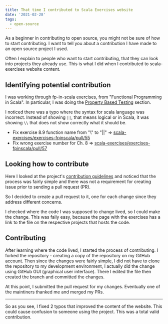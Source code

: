 ```yaml
---
title: That time I contributed to Scala Exercises website
date: '2021-02-28'
tags:
  - open-source
---
```


As a beginner in contributing to open source, you might not be sure of how to start contributing. I want to tell you about a contribution I have made to an open source project I used.

Often I explain to people who want to start contributing, that they can look into projects they already use. This is what I did when I contributed to scala-exercises website content.

## Identifying potential contribution

I was working through fp-in-scala exercises, from "Functional Programming in Scala". In particular, I was doing the [Property Based Testing](https://www.scala-exercises.org/fp_in_scala/property_based_testing) section.

I noticed there was a typo where the syntax for scala language was incorrect. Instead of showing `||`, that means logical or in Scala, it was showing `\\` that does not show correctly what it should be.

- Fix exercise 8.9 function name from "\\" to "||" => [scala-exercises/exercises-fpinscala/pull/55](https://github.com/scala-exercises/exercises-fpinscala/pull/55)
- Fix wrong exercise number for Ch. 8 => [scala-exercises/exercises-fpinscala/pull/57](https://github.com/scala-exercises/exercises-fpinscala/pull/57)

## Looking how to contribute

Here I looked at the project's [contribution guidelines](https://github.com/scala-exercises/exercises-fpinscala/blob/master/CONTRIBUTING.md) and noticed that the process was fairly simple and there was not a requirement for creating issue prior to sending a pull request (PR).

So I decided to create a pull request to it, one for each change since they address different concerns.

I checked where the code I was supposed to change lived, so I could make the change. This was faily easy, because the page with the exercises has a link to the file on the respective projects that hosts the code.

## Contributing

After learning where the code lived, I started the process of contributing. I forked the repository - creating a copy of the repository on my GitHub account. Then since the changes were fairly simple, I did not have to clone the repository to my development environment, I actually did the change using GitHub GUI (graphical user interface). There I edited the file then created the branch and committed the changes.

At this point, I submitted the pull request for my changes.
Eventually one of the maintiners thanked me and merged my PRs.

---

So as you see, I fixed 2 typos that improved the content of the website. This could cause confusion to someone using the project. This was a total valid contribution.
